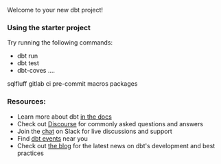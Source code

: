 Welcome to your new dbt project!

### Using the starter project

Try running the following commands:
- dbt run
- dbt test
- dbt-coves ....

sqlfluff
gitlab ci
pre-commit
macros
packages


### Resources:
- Learn more about dbt [in the docs](https://docs.getdbt.com/docs/introduction)
- Check out [Discourse](https://discourse.getdbt.com/) for commonly asked questions and answers
- Join the [chat](http://slack.getdbt.com/) on Slack for live discussions and support
- Find [dbt events](https://events.getdbt.com) near you
- Check out [the blog](https://blog.getdbt.com/) for the latest news on dbt's development and best practices

